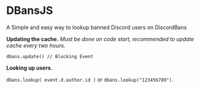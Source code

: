 # DBansJS
A Simple and easy way to lookup banned Discord users on DiscordBans

**Updating the cache.** *Must be done on code start, recommended to update cache every two hours.*

```dbans.update() // Blocking Event```

**Looking up users.**

```dbans.lookup( event.d.author.id )``` or ```dbans.lookup("123456789")```.
